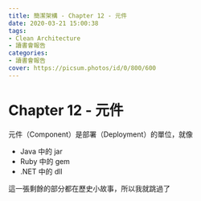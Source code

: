 ```yaml
---
title: 簡潔架構 - Chapter 12 - 元件
date: 2020-03-21 15:00:38
tags:
- Clean Architecture
- 讀書會報告
categories: 
- 讀書會報告
cover: https://picsum.photos/id/0/800/600
---
```

# Chapter 12 - 元件

元件（Component）是部署（Deployment）的單位，就像
- Java 中的 jar
- Ruby 中的 gem
- .NET 中的 dll

這一張剩餘的部分都在歷史小故事，所以我就跳過了